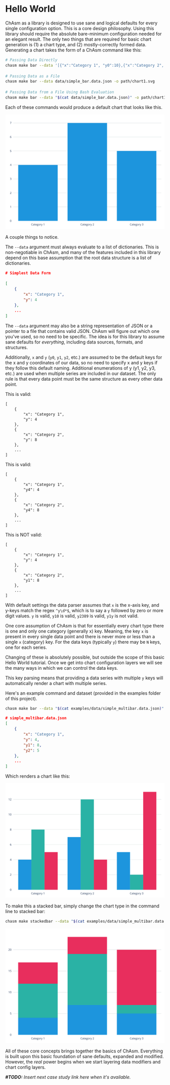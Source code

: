 # Hello World

ChAsm as a library is designed to use sane and logical defaults for every single configuration option. This is a core design philosophy. Using this library should require the absolute bare-minimum configuration needed for an elegant result. The only two things that are required for basic chart generation is (1) a chart type, and (2) mostly-correctly formed data. Generating a chart takes the form of a ChAsm command like this:

```bash
# Passing Data Directly
chasm make bar --data '[{"x":"Category 1", "y0":10},{"x":"Category 2", "y0":15}]' -o path/chart1.svg

# Passing Data as a File
chasm make bar --data data/simple_bar.data.json -o path/chart1.svg

# Passing Data from a File Using Bash Evaluation
chasm make bar --data "$(cat data/simple_bar.data.json)" -o path/chart1.svg
```

Each of these commands would produce a default chart that looks like this.

![chart1](chart1.svg)

A couple things to notice.

The `--data` argument must always evaluate to a list of dictionaries. This is non-negotiable in ChAsm, and many of the features included in this library depend on this base assumption that the root data structure is a list of dictionaries. 

```json
# Simplest Data Form

[
    {
        "x": "Category 1",
        "y": 4
    },
    ...
]
```

The `--data` argument may also be a string representation of JSON or a pointer to a file that contains valid JSON. ChAsm will figure out which one you've used, so no need to be specific. The idea is for this library to assume sane defaults for _everything_, including data sources, formats, and structures.

Additionally, `x` and `y` (`y0`, `y1`, `y2`, etc.) are assumed to be the default keys for the x and y coordinates of our data, so no need to specify x and y keys if they follow this default naming. Additional enumerations of y (y1, y2, y3, etc.) are used when multiple series are included in our dataset. The only rule is that every data point must be the same structure as every other data point.

This is valid:

```
[
    {
        "x": "Category 1",
        "y": 4
    },
    {
        "x": "Category 2",
        "y": 8
    },
    ...
]
```

This is valid:

```
[
    {
        "x": "Category 1",
        "y4": 4
    },
    {
        "x": "Category 2",
        "y4": 8
    },
    ...
]
```

This is NOT valid:

```
[
    {
        "x": "Category 1",
        "y": 4
    },
    {
        "x": "Category 2",
        "y1": 8
    },
    ...
]
```

With default settings the data parser assumes that `x` is the x-axis key, and y-keys match the regex `^y\d*$`, which is to say a `y` followed by zero or more digit values. `y` is valid, `y10` is valid, `y2389` is valid, `y1y` is not valid. 

One core assumption of ChAsm is that for essentially every chart type there is one and only one category (generally x) key. Meaning, the key `x` is present in every single data point and there is never more or less than a single `x` (category) key. For the data keys (typically `y`) there may be `N` keys, one for each series. 

Changing of these is absolutely possible, but outside the scope of this basic Hello World tutorial. Once we get into chart configuration layers we will see the many ways in which we can control the data keys.

This key parsing means that providing a data series with multiple `y` keys will automatically render a chart with multiple series. 

Here's an example command and dataset (provided in the examples folder of this project).

```bash
chasm make bar --data "$(cat examples/data/simple_multibar.data.json)" -o ./docs/case_studies/001_hello_world/chart2.svg
```

```json
# simple_multibar.data.json
[
    {
        "x": "Category 1",
        "y": 4,
        "y1": 8,
        "y2": 5
    },
    ...
]
```

Which renders a chart like this:

![chart2](chart2.svg)

To make this a stacked bar, simply change the chart type in the command line to stacked bar:

```bash
chasm make stackedbar --data "$(cat examples/data/simple_multibar.data.json)" -o ./docs/case_studies/001_hello_world/chart3.svg
```

![chart3](chart3.svg)

All of these core concepts brings together the basics of ChAsm. Everything is built upon this basic foundation of sane defaults, expanded and modified. However, the _real_ power begins when we start layering data modifiers and chart config layers. 

_**#TODO:** Insert next case study link here when it's available._